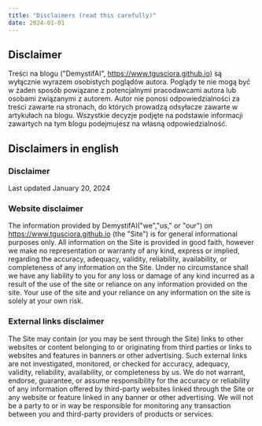 ```yaml
---
title: "Disclaimers (read this carefully)"
date: 2024-01-01
---
```


## Disclaimer

Treści na blogu ("DemystifAI", https://www.tgusciora.github.io) są wyłącznie wyrazem osobistych poglądów autora. Poglądy te nie mogą być w żaden sposób powiązane z potencjalnymi pracodawcami autora lub osobami związanymi z autorem. Autor nie ponosi odpowiedzialności za treści zawarte na stronach, do których prowadzą odsyłacze zawarte w artykułach na blogu. Wszystkie decyzje podjęte na podstawie informacji zawartych na tym blogu podejmujesz na własną odpowiedzialność.

## Disclaimers in english

### Disclaimer

Last updated January 20, 2024

### Website disclaimer

The information provided by DemystifAI("we","us," or "our") on https://www.tgusciora.github.io (the "Site") is for general informational purposes only. All information on the Site is provided in good faith, however we make no representation or warranty of any kind, express or implied, regarding the accuracy, adequacy, validity, reliability, availability, or completeness of any information on the Site. Under no circumstance shall we have any liability to you for any loss or damage of any kind incurred as a result of the use of the site or reliance on any information provided on the site. Your use of the site and your reliance on any information on the site is solely at your own risk.

### External links disclaimer

The Site may contain (or you may be sent through the Site) links to other websites or content belonging to or originating from third parties or links to websites and features in banners or other advertising. Such external links are not investigated, monitored, or checked for accuracy, adequacy, validity, reliability, availability, or completeness by us. We do not warrant, endorse, guarantee, or assume responsibility for the accuracy or reliability of any information offered by third-party websites linked through the Site or any website or feature linked in any banner or other advertising. We will not be a party to or in way be responsible for monitoring any transaction between you and third-party providers of products or services.

